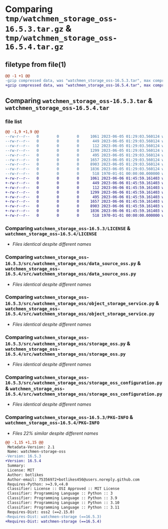 # Comparing `tmp/watchmen_storage_oss-16.5.3.tar.gz` & `tmp/watchmen_storage_oss-16.5.4.tar.gz`

## filetype from file(1)

```diff
@@ -1 +1 @@
-gzip compressed data, was "watchmen_storage_oss-16.5.3.tar", max compression
+gzip compressed data, was "watchmen_storage_oss-16.5.4.tar", max compression
```

## Comparing `watchmen_storage_oss-16.5.3.tar` & `watchmen_storage_oss-16.5.4.tar`

### file list

```diff
@@ -1,9 +1,9 @@
--rw-r--r--   0        0        0     1061 2023-06-05 01:29:03.560124 watchmen_storage_oss-16.5.3/LICENSE
--rw-r--r--   0        0        0      449 2023-06-05 01:29:03.560124 watchmen_storage_oss-16.5.3/pyproject.toml
--rw-r--r--   0        0        0      112 2023-06-05 01:29:03.560124 watchmen_storage_oss-16.5.3/src/watchmen_storage_oss/__init__.py
--rw-r--r--   0        0        0     1299 2023-06-05 01:29:03.560124 watchmen_storage_oss-16.5.3/src/watchmen_storage_oss/data_source_oss.py
--rw-r--r--   0        0        0      495 2023-06-05 01:29:03.560124 watchmen_storage_oss-16.5.3/src/watchmen_storage_oss/object_defs_oss.py
--rw-r--r--   0        0        0     1657 2023-06-05 01:29:03.560124 watchmen_storage_oss-16.5.3/src/watchmen_storage_oss/object_storage_service.py
--rw-r--r--   0        0        0     8903 2023-06-05 01:29:03.560124 watchmen_storage_oss-16.5.3/src/watchmen_storage_oss/storage_oss.py
--rw-r--r--   0        0        0     1836 2023-06-05 01:29:03.560124 watchmen_storage_oss-16.5.3/src/watchmen_storage_oss/storage_oss_configuration.py
--rw-r--r--   0        0        0      518 1970-01-01 00:00:00.000000 watchmen_storage_oss-16.5.3/PKG-INFO
+-rw-r--r--   0        0        0     1061 2023-06-06 01:45:59.161403 watchmen_storage_oss-16.5.4/LICENSE
+-rw-r--r--   0        0        0      449 2023-06-06 01:45:59.161403 watchmen_storage_oss-16.5.4/pyproject.toml
+-rw-r--r--   0        0        0      112 2023-06-06 01:45:59.161403 watchmen_storage_oss-16.5.4/src/watchmen_storage_oss/__init__.py
+-rw-r--r--   0        0        0     1299 2023-06-06 01:45:59.161403 watchmen_storage_oss-16.5.4/src/watchmen_storage_oss/data_source_oss.py
+-rw-r--r--   0        0        0      495 2023-06-06 01:45:59.161403 watchmen_storage_oss-16.5.4/src/watchmen_storage_oss/object_defs_oss.py
+-rw-r--r--   0        0        0     1657 2023-06-06 01:45:59.161403 watchmen_storage_oss-16.5.4/src/watchmen_storage_oss/object_storage_service.py
+-rw-r--r--   0        0        0     8903 2023-06-06 01:45:59.161403 watchmen_storage_oss-16.5.4/src/watchmen_storage_oss/storage_oss.py
+-rw-r--r--   0        0        0     1836 2023-06-06 01:45:59.161403 watchmen_storage_oss-16.5.4/src/watchmen_storage_oss/storage_oss_configuration.py
+-rw-r--r--   0        0        0      518 1970-01-01 00:00:00.000000 watchmen_storage_oss-16.5.4/PKG-INFO
```

### Comparing `watchmen_storage_oss-16.5.3/LICENSE` & `watchmen_storage_oss-16.5.4/LICENSE`

 * *Files identical despite different names*

### Comparing `watchmen_storage_oss-16.5.3/src/watchmen_storage_oss/data_source_oss.py` & `watchmen_storage_oss-16.5.4/src/watchmen_storage_oss/data_source_oss.py`

 * *Files identical despite different names*

### Comparing `watchmen_storage_oss-16.5.3/src/watchmen_storage_oss/object_storage_service.py` & `watchmen_storage_oss-16.5.4/src/watchmen_storage_oss/object_storage_service.py`

 * *Files identical despite different names*

### Comparing `watchmen_storage_oss-16.5.3/src/watchmen_storage_oss/storage_oss.py` & `watchmen_storage_oss-16.5.4/src/watchmen_storage_oss/storage_oss.py`

 * *Files identical despite different names*

### Comparing `watchmen_storage_oss-16.5.3/src/watchmen_storage_oss/storage_oss_configuration.py` & `watchmen_storage_oss-16.5.4/src/watchmen_storage_oss/storage_oss_configuration.py`

 * *Files identical despite different names*

### Comparing `watchmen_storage_oss-16.5.3/PKG-INFO` & `watchmen_storage_oss-16.5.4/PKG-INFO`

 * *Files 22% similar despite different names*

```diff
@@ -1,15 +1,15 @@
 Metadata-Version: 2.1
 Name: watchmen-storage-oss
-Version: 16.5.3
+Version: 16.5.4
 Summary: 
 License: MIT
 Author: botlikes
 Author-email: 75356972+botlikes456@users.noreply.github.com
 Requires-Python: >=3.9,<4.0
 Classifier: License :: OSI Approved :: MIT License
 Classifier: Programming Language :: Python :: 3
 Classifier: Programming Language :: Python :: 3.9
 Classifier: Programming Language :: Python :: 3.10
 Classifier: Programming Language :: Python :: 3.11
 Requires-Dist: oss2 (==2.15.0)
-Requires-Dist: watchmen-storage (==16.5.3)
+Requires-Dist: watchmen-storage (==16.5.4)
```

